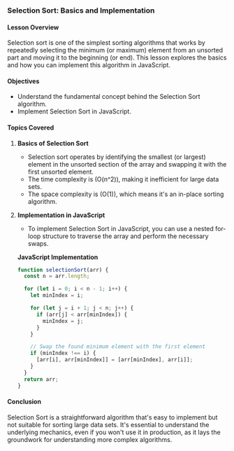 ### **Selection Sort: Basics and Implementation**

#### Lesson Overview

Selection sort is one of the simplest sorting algorithms that works by repeatedly selecting the minimum (or maximum) element from an unsorted part and moving it to the beginning (or end). This lesson explores the basics and how you can implement this algorithm in JavaScript.

#### Objectives

- Understand the fundamental concept behind the Selection Sort algorithm.
- Implement Selection Sort in JavaScript.

#### Topics Covered

1. **Basics of Selection Sort**

    - Selection sort operates by identifying the smallest (or largest) element in the unsorted section of the array and swapping it with the first unsorted element.
    - The time complexity is \(O(n^2)\), making it inefficient for large data sets.
    - The space complexity is \(O(1)\), which means it's an in-place sorting algorithm.

2. **Implementation in JavaScript**

    - To implement Selection Sort in JavaScript, you can use a nested for-loop structure to traverse the array and perform the necessary swaps.

    **JavaScript Implementation**

    ```javascript
    function selectionSort(arr) {
      const n = arr.length;

      for (let i = 0; i < n - 1; i++) {
        let minIndex = i;

        for (let j = i + 1; j < n; j++) {
          if (arr[j] < arr[minIndex]) {
            minIndex = j;
          }
        }

        // Swap the found minimum element with the first element
        if (minIndex !== i) {
          [arr[i], arr[minIndex]] = [arr[minIndex], arr[i]];
        }
      }
      return arr;
    }
    ```

#### Conclusion

Selection Sort is a straightforward algorithm that's easy to implement but not suitable for sorting large data sets. It's essential to understand the underlying mechanics, even if you won't use it in production, as it lays the groundwork for understanding more complex algorithms.